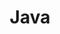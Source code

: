 ---
layout: home
title: Java
category: java
permalink: /java/
pagination: 
  enabled: true
  category: java
  permalink: /:num/
---